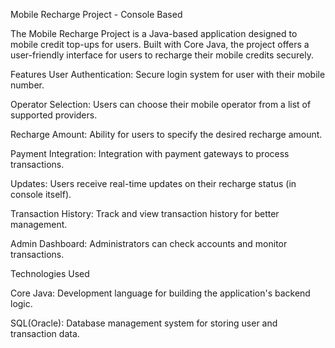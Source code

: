 Mobile Recharge Project - Console Based

The Mobile Recharge Project is a Java-based application designed to  mobile credit top-ups for users. Built with Core Java, the project offers a user-friendly interface for users to recharge their mobile credits securely.

Features
User Authentication: Secure login system for user with their mobile number.

Operator Selection: Users can choose their mobile operator from a list of supported providers.

Recharge Amount: Ability for users to specify the desired recharge amount.

Payment Integration: Integration with payment gateways to process transactions.

Updates: Users receive real-time updates on their recharge status (in console itself).

Transaction History: Track and view transaction history for better management.

Admin Dashboard: Administrators can check accounts and monitor transactions.



Technologies Used

Core Java: Development language for building the application's backend logic.

SQL(Oracle): Database management system for storing user and transaction data.
